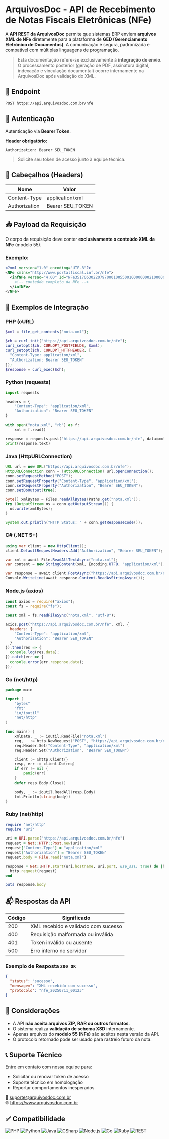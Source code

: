 # ArquivosDoc - API de Recebimento de Notas Fiscais Eletrônicas (NFe)

A **API REST da ArquivosDoc** permite que sistemas ERP enviem **arquivos XML de NFe** diretamente para a plataforma de **GED (Gerenciamento Eletrônico de Documentos)**. A comunicação é segura, padronizada e compatível com múltiplas linguagens de programação.

> Esta documentação refere-se exclusivamente à **integração de envio**. O processamento posterior (geração de PDF, assinatura digital, indexação e vinculação documental) ocorre internamente na ArquivosDoc após validação do XML.

## 🔗 Endpoint

```
POST https://api.arquivosdoc.com.br/nfe
```

## 🔐 Autenticação

Autenticação via **Bearer Token**.

**Header obrigatório:**
```
Authorization: Bearer SEU_TOKEN
```

> Solicite seu token de acesso junto à equipe técnica.

## 📄 Cabeçalhos (Headers)

| Nome           | Valor                |
|----------------|----------------------|
| Content-Type   | application/xml      |
| Authorization  | Bearer SEU_TOKEN     |

## 📥 Payload da Requisição

O corpo da requisição deve conter **exclusivamente o conteúdo XML da NFe** (modelo 55).

### Exemplo:

```xml
<?xml version="1.0" encoding="UTF-8"?>
<NFe xmlns="http://www.portalfiscal.inf.br/nfe">
  <infNFe versao="4.00" Id="NFe35170630220797000100550010000000021000000023">
    <!-- conteúdo completo da NFe -->
  </infNFe>
</NFe>
```

## 🧪 Exemplos de Integração

### PHP (cURL)
```php
$xml = file_get_contents("nota.xml");

$ch = curl_init("https://api.arquivosdoc.com.br/nfe");
curl_setopt($ch, CURLOPT_POSTFIELDS, $xml);
curl_setopt($ch, CURLOPT_HTTPHEADER, [
  "Content-Type: application/xml",
  "Authorization: Bearer SEU_TOKEN"
]);
$response = curl_exec($ch);
```

### Python (requests)
```python
import requests

headers = {
    "Content-Type": "application/xml",
    "Authorization": "Bearer SEU_TOKEN"
}

with open("nota.xml", "rb") as f:
    xml = f.read()

response = requests.post("https://api.arquivosdoc.com.br/nfe", data=xml, headers=headers)
print(response.text)
```

### Java (HttpURLConnection)
```java
URL url = new URL("https://api.arquivosdoc.com.br/nfe");
HttpURLConnection conn = (HttpURLConnection) url.openConnection();
conn.setRequestMethod("POST");
conn.setRequestProperty("Content-Type", "application/xml");
conn.setRequestProperty("Authorization", "Bearer SEU_TOKEN");
conn.setDoOutput(true);

byte[] xmlBytes = Files.readAllBytes(Paths.get("nota.xml"));
try (OutputStream os = conn.getOutputStream()) {
  os.write(xmlBytes);
}

System.out.println("HTTP Status: " + conn.getResponseCode());
```

### C# (.NET 5+)
```csharp
using var client = new HttpClient();
client.DefaultRequestHeaders.Add("Authorization", "Bearer SEU_TOKEN");

var xml = await File.ReadAllTextAsync("nota.xml");
var content = new StringContent(xml, Encoding.UTF8, "application/xml");

var response = await client.PostAsync("https://api.arquivosdoc.com.br/nfe", content);
Console.WriteLine(await response.Content.ReadAsStringAsync());
```

### Node.js (axios)
```js
const axios = require("axios");
const fs = require("fs");

const xml = fs.readFileSync("nota.xml", "utf-8");

axios.post("https://api.arquivosdoc.com.br/nfe", xml, {
  headers: {
    "Content-Type": "application/xml",
    "Authorization": "Bearer SEU_TOKEN"
  }
}).then(res => {
  console.log(res.data);
}).catch(err => {
  console.error(err.response.data);
});
```

### Go (net/http)
```go
package main

import (
	"bytes"
	"fmt"
	"io/ioutil"
	"net/http"
)

func main() {
	xmlData, _ := ioutil.ReadFile("nota.xml")
	req, _ := http.NewRequest("POST", "https://api.arquivosdoc.com.br/nfe", bytes.NewBuffer(xmlData))
	req.Header.Set("Content-Type", "application/xml")
	req.Header.Set("Authorization", "Bearer SEU_TOKEN")

	client := &http.Client{}
	resp, err := client.Do(req)
	if err != nil {
		panic(err)
	}
	defer resp.Body.Close()

	body, _ := ioutil.ReadAll(resp.Body)
	fmt.Println(string(body))
}
```

### Ruby (net/http)
```ruby
require 'net/http'
require 'uri'

uri = URI.parse("https://api.arquivosdoc.com.br/nfe")
request = Net::HTTP::Post.new(uri)
request["Content-Type"] = "application/xml"
request["Authorization"] = "Bearer SEU_TOKEN"
request.body = File.read("nota.xml")

response = Net::HTTP.start(uri.hostname, uri.port, use_ssl: true) do |http|
  http.request(request)
end

puts response.body
```

## 📬 Respostas da API

| Código | Significado                          |
|--------|--------------------------------------|
| 200    | XML recebido e validado com sucesso  |
| 400    | Requisição malformada ou inválida    |
| 401    | Token inválido ou ausente            |
| 500    | Erro interno no servidor             |

### Exemplo de Resposta `200 OK`
```json
{
  "status": "sucesso",
  "mensagem": "XML recebido com sucesso",
  "protocolo": "nfe_20250711_00123"
}
```

## 📌 Considerações

- A API **não aceita arquivos ZIP, RAR ou outros formatos**.
- O sistema realiza **validação de schema XSD** internamente.
- Apenas arquivos do **modelo 55 (NFe)** são aceitos nesta versão da API.
- O protocolo retornado pode ser usado para rastreio futuro da nota.

## 📞 Suporte Técnico

Entre em contato com nossa equipe para:

- Solicitar ou renovar token de acesso
- Suporte técnico em homologação
- Reportar comportamentos inesperados

📧 suporte@arquivosdoc.com.br  
🌐 https://www.arquivosdoc.com.br

## ✅ Compatibilidade

![PHP](https://img.shields.io/badge/PHP-7.4+-777BB4?logo=php&logoColor=white)
![Python](https://img.shields.io/badge/Python-3.6+-3776AB?logo=python&logoColor=white)
![Java](https://img.shields.io/badge/Java-8+-007396?logo=java&logoColor=white)
![CSharp](https://img.shields.io/badge/C%23-.NET%205+-239120?logo=c-sharp&logoColor=white)
![Node.js](https://img.shields.io/badge/Node.js-14+-339933?logo=node.js&logoColor=white)
![Go](https://img.shields.io/badge/Go-1.15+-00ADD8?logo=go&logoColor=white)
![Ruby](https://img.shields.io/badge/Ruby-2.6+-CC342D?logo=ruby&logoColor=white)
![REST](https://img.shields.io/badge/REST%20API-HTTP-blue)